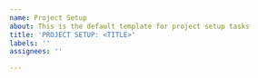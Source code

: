```yaml
---
name: Project Setup
about: This is the default template for project setup tasks
title: 'PROJECT SETUP: <TITLE>'
labels: ''
assignees: ''

---
```



